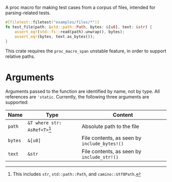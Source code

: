A proc macro for making test cases from a corpus of files, intended for parsing-related tests.

```rust
#[filetest::filetest("examples/files/*")]
fn test_file(path: &std::path::Path, bytes: &[u8], text: &str) {
    assert_eq!(std::fs::read(path).unwrap(), bytes);
    assert_eq!(bytes, text.as_bytes());
}
```

This crate requires the `proc_macro_span` unstable feature, in order to support relative paths.

# Arguments
Arguments passed to the function are identified by name, not by type. All references are `'static`.
Currently, the following three arguments are supported:

| Name | Type | Content |
|-|-|-|
| `path`  | `&T where str: AsRef<T>`[^path] | Absolute path to the file |
| `bytes` | `&[u8]` | File contents, as seen by `include_bytes!()` |
| `text` | `&str` | File contents, as seen by `include_str!()` |

[^path]: This includes `str`, `std::path::Path`, and `camino::Utf8Path`.
